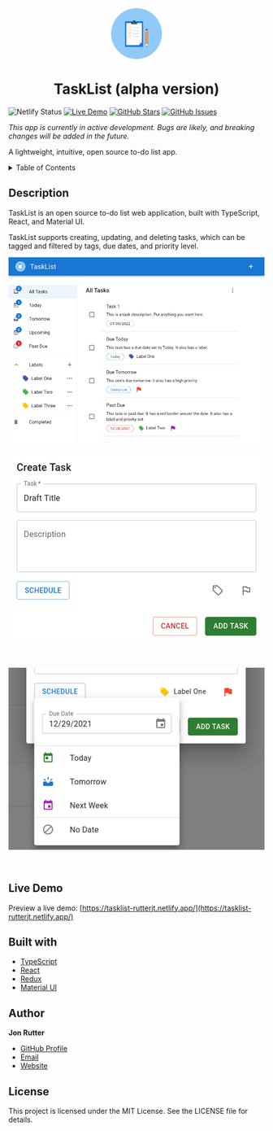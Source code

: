 <p align="center">
  <img width="100px" src="./.github/logo.png" />
  <h1 align="center">TaskList (alpha version)</h1>
</p>

![Netlify Status](https://api.netlify.com/api/v1/badges/bb5182ce-6fea-4db9-a730-93366ac059f2/deploy-status)
[![Live Demo](https://img.shields.io/badge/demo-online-green.svg)](https://tasklist-rutterjt.netlify.app/)
[![GitHub Stars](https://img.shields.io/github/stars/jonrutter/tasklist.svg)](https://github.com/jonrutter/tasklist/stargazers)
[![GitHub Issues](https://img.shields.io/github/issues/jonrutter/tasklist.svg)](https://github.com/jonrutter/tasklist/issues)

_This app is currently in active development. Bugs are likely, and breaking changes will be added in the future._

A lightweight, intuitive, open source to-do list app.

<details>
  <summary>Table of Contents</summary>
  <ol>
    <li><a href="#description">Description</a></li>
    <li><a href="#live-demo">Live Demo</a></li>
    <li><a href="#built-with">Built With</a></li>
    <li><a href="#author">Author</a></li>
    <li><a href="#license">License</a></li>
  </ol>
</details>

## Description

TaskList is an open source to-do list web application, built with TypeScript, React, and Material UI.

TaskList supports creating, updating, and deleting tasks, which can be tagged and filtered by tags, due dates, and priority level.

<img src="./.github/main.png" alt="Preview of TaskList" width="600px" />

<br />

![Preview of creating a new task](./.github/form.png)

<br />

![Preview of setting a due date](./.github/due-date-dropdown.png)

<br />

## Live Demo

Preview a live demo: [https://tasklist-rutterjt.netlify.app/](https://tasklist-rutterjt.netlify.app/)

## Built with

- [TypeScript](https://www.typescriptlang.org/)
- [React](https://reactjs.org/)
- [Redux](https://redux.js.org/)
- [Material UI](https://mui.com/)

## Author

**Jon Rutter**

- [GitHub Profile](https://www.github.com/jonrutter)
- [Email](mailto:contact@jonrutter.io)
- [Website](https://www.jonrutter.io)

## License

This project is licensed under the MIT License. See the LICENSE file for details.
